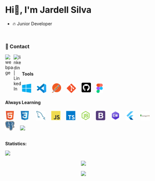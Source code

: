
<br>

<h1 align="left">Hi🫡, I'm Jardell Silva</h1>

- 🔥 Junior Developer

<br>

### 📩 Contact

[<img align="left" alt="webpage" width="27px" src="https://img.icons8.com/nolan/27/geography.png" />][website]
[<img align="left" alt="linkedin  | LinkedIn" width="27px" src="https://img.icons8.com/nolan/27/linkedin.png" />][linkedin]

</p>

<br><br>

<!-- ********************************* Tools ******************************************** -->

<div>
   <h4><strong>Tools</strong></h4>
   <img src="./assets/windows.svg" width="30px">&ensp;&ensp;
   <img src="./assets/vscode.svg" width="30px">&ensp;&ensp;
   <img src="./assets/postman.svg" width="30px">&ensp;&ensp;
   <img src="./assets/git.svg" width="30px">&ensp;&ensp;
   <img src="./assets/github.svg" width="30px">&ensp;&ensp;
   <img src="./assets/figma.svg" width="20px">&ensp;&ensp;
</div>

<!-- ********************************* Always Learning **************************************** -->

<div>
 <h4><strong>Always Learning</strong></h4>
 <img src="./assets/html5.svg" width="30px">&ensp;&ensp;
   <img src="./assets/css3.svg" width="30px"> &ensp;&ensp;
   <img src="./assets/mysql.svg" width="30px">&ensp;&ensp;
 <img src="./assets/javascript.svg" width="30px">&ensp;&ensp;
 <img src="./assets/typescript.svg" width="30px">&ensp;&ensp;
 <img src="./assets/nodejs.svg" width="30px">&ensp;&ensp;
 <img src="./assets/bootstrap5.png" width="30px">&ensp;&ensp;
   <img src="./assets/csharp.png" width="30px">&ensp;&ensp;
   <img src="./assets/flutter.png" width="30px">&ensp;&ensp;
   <img src="./assets/mongodb.png" width="30px">&ensp;&ensp;
   <img src="./assets/postgresql.png" width="30px">&ensp;&ensp;
   <img src="./assets/python." width="30px">&ensp;&ensp;
</div>

<br>

**Statistics:**

![](https://komarev.com/ghpvc/?username=JardellVic&color=brightgreen&style=for-the-badge)

<center>
    <tr>
      <td>
      </td>
    </tr>
      <td><p align="center"><a href="#"><img width="400px" src="https://github-readme-stats.vercel.app/api/top-langs?username=JardellVic&layout=compact&langs_count=20&hide_border=true&theme=chartreuse-dark" /></a></p>
      </td>
    <tr>
      <td><p align="center"><a href="#"><img width="400px" src="https://github-readme-streak-stats.herokuapp.com/?user=JardellVic&hide_border=true&theme=chartreuse-dark" /></a></p>
      </td>
    </tr>


</center>

[website]:  https://jardell.dev.br/
[linkedin]: https://www.linkedin.com/in/jarsilva/
